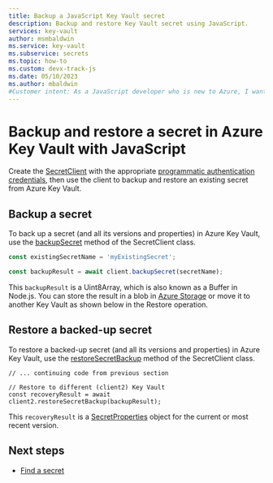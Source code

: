 ```yaml
---
title: Backup a JavaScript Key Vault secret
description: Backup and restore Key Vault secret using JavaScript. 
services: key-vault
author: msmbaldwin
ms.service: key-vault
ms.subservice: secrets
ms.topic: how-to
ms.custom: devx-track-js
ms.date: 05/10/2023
ms.author: mbaldwin
#Customer intent: As a JavaScript developer who is new to Azure, I want to backup a secret from the Key Vault with the SDK.
---
```

# Backup and restore a secret in Azure Key Vault with JavaScript

Create the [SecretClient](/javascript/api/@azure/keyvault-secrets/secretclient) with the appropriate [programmatic authentication credentials](javascript-developer-guide-authenticate-sdk-client.md), then use the client to backup and restore an existing secret from Azure Key Vault.

## Backup a secret

To back up a secret (and all its versions and properties) in Azure Key Vault, use the [backupSecret](/javascript/api/@azure/keyvault-secrets/secretclient#@azure-keyvault-secrets-secretclient-backupsecret) method of the SecretClient class. 

```javascript
const existingSecretName = 'myExistingSecret';

const backupResult = await client.backupSecret(secretName);
```

This `backupResult` is a Uint8Array, which is also known as a Buffer in Node.js. You can store the result in a blob in [Azure Storage](/azure/storage) or move it to another Key Vault as shown below in the Restore operation.

## Restore a backed-up secret

To restore a backed-up secret (and all its versions and properties) in Azure Key Vault, use the [restoreSecretBackup](/javascript/api/@azure/keyvault-secrets/secretclient#@azure-keyvault-secrets-secretclient-restoresecretbackup) method of the SecretClient class. 

```
// ... continuing code from previous section

// Restore to different (client2) Key Vault
const recoveryResult = await client2.restoreSecretBackup(backupResult);
```

This `recoveryResult` is a [SecretProperties](/javascript/api/@azure/keyvault-secrets/secretproperties) object for the current or most recent version. 

## Next steps

* [Find a secret](javascript-developer-guide-find-secret.md)